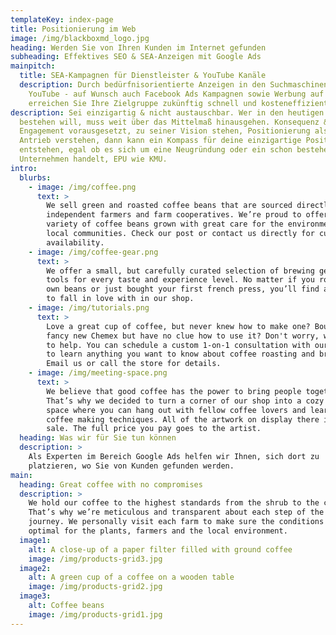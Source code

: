 ```yaml
---
templateKey: index-page
title: Positionierung im Web
image: /img/blackboxmd_logo.jpg
heading: Werden Sie von Ihren Kunden im Internet gefunden
subheading: Effektives SEO & SEA-Anzeigen mit Google Ads
mainpitch:
  title: SEA-Kampagnen für Dienstleister & YouTube Kanäle
  description: Durch bedürfnisorientierte Anzeigen in den Suchmaschinen Google &
    YouTube - auf Wunsch auch Facebook Ads Kampagnen sowie Werbung auf Amazon -
    erreichen Sie Ihre Zielgruppe zukünftig schnell und kosteneffizient.
description: Sei einzigartig & nicht austauschbar. Wer in den heutigen Märkten
  bestehen will, muss weit über das Mittelmaß hinausgehen. Konsequenz &
  Engagement vorausgesetzt, zu seiner Vision stehen, Positionierung als inneren
  Antrieb verstehen, dann kann ein Kompass für deine einzigartige Positionierung
  entstehen, egal ob es sich um eine Neugründung oder ein schon bestehendes
  Unternehmen handelt, EPU wie KMU.
intro:
  blurbs:
    - image: /img/coffee.png
      text: >
        We sell green and roasted coffee beans that are sourced directly from
        independent farmers and farm cooperatives. We’re proud to offer a
        variety of coffee beans grown with great care for the environment and
        local communities. Check our post or contact us directly for current
        availability.
    - image: /img/coffee-gear.png
      text: >
        We offer a small, but carefully curated selection of brewing gear and
        tools for every taste and experience level. No matter if you roast your
        own beans or just bought your first french press, you’ll find a gadget
        to fall in love with in our shop.
    - image: /img/tutorials.png
      text: >
        Love a great cup of coffee, but never knew how to make one? Bought a
        fancy new Chemex but have no clue how to use it? Don't worry, we’re here
        to help. You can schedule a custom 1-on-1 consultation with our baristas
        to learn anything you want to know about coffee roasting and brewing.
        Email us or call the store for details.
    - image: /img/meeting-space.png
      text: >
        We believe that good coffee has the power to bring people together.
        That’s why we decided to turn a corner of our shop into a cozy meeting
        space where you can hang out with fellow coffee lovers and learn about
        coffee making techniques. All of the artwork on display there is for
        sale. The full price you pay goes to the artist.
  heading: Was wir für Sie tun können
  description: >
    Als Experten im Bereich Google Ads helfen wir Ihnen, sich dort zu
    platzieren, wo Sie von Kunden gefunden werden.
main:
  heading: Great coffee with no compromises
  description: >
    We hold our coffee to the highest standards from the shrub to the cup.
    That’s why we’re meticulous and transparent about each step of the coffee’s
    journey. We personally visit each farm to make sure the conditions are
    optimal for the plants, farmers and the local environment.
  image1:
    alt: A close-up of a paper filter filled with ground coffee
    image: /img/products-grid3.jpg
  image2:
    alt: A green cup of a coffee on a wooden table
    image: /img/products-grid2.jpg
  image3:
    alt: Coffee beans
    image: /img/products-grid1.jpg
---
```

